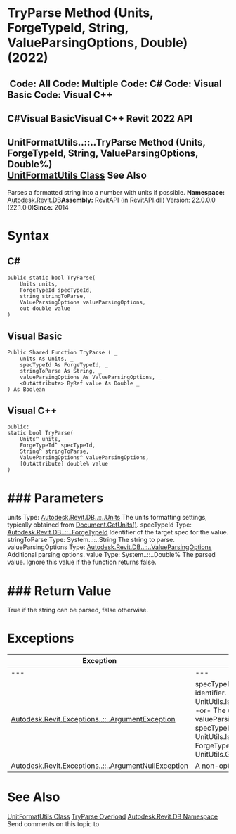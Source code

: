 # TryParse Method (Units, ForgeTypeId, String, ValueParsingOptions, Double) (2022)

﻿
 Code: All Code: Multiple Code: C# Code: Visual Basic Code: Visual C++   
---  
C#Visual BasicVisual C++
Revit 2022 API  
---  
UnitFormatUtils..::..TryParse Method (Units, ForgeTypeId, String, ValueParsingOptions, Double%)  
[UnitFormatUtils Class](bd635989-6abd-3486-2c34-64571370065b.md "UnitFormatUtils Class") See Also  
---  
Parses a formatted string into a number with units if possible. 
**Namespace:** [Autodesk.Revit.DB](87546ba7-461b-c646-cbb1-2cb8f5bff8b2.md "Autodesk.Revit.DB Namespace")**Assembly:** RevitAPI (in RevitAPI.dll) Version: 22.0.0.0 (22.1.0.0)**Since:** 2014 
# Syntax
C#  
---  
```text
public static bool TryParse(
	Units units,
	ForgeTypeId specTypeId,
	string stringToParse,
	ValueParsingOptions valueParsingOptions,
	out double value
)
```
  
Visual Basic  
---  
```text
Public Shared Function TryParse ( _
	units As Units, _
	specTypeId As ForgeTypeId, _
	stringToParse As String, _
	valueParsingOptions As ValueParsingOptions, _
	<OutAttribute> ByRef value As Double _
) As Boolean
```
  
Visual C++  
---  
```text
public:
static bool TryParse(
	Units^ units, 
	ForgeTypeId^ specTypeId, 
	String^ stringToParse, 
	ValueParsingOptions^ valueParsingOptions, 
	[OutAttribute] double% value
)
```
  
# ### Parameters
units
    Type: [Autodesk.Revit.DB..::..Units](89d89465-897f-4105-b935-27edf67aab3e.md "Units Class") The units formatting settings, typically obtained from [Document.GetUnits()](9ed56178-e9ae-b4bc-1c0e-e6a867ae3557.md "GetUnits Method"). 
specTypeId
    Type: [Autodesk.Revit.DB..::..ForgeTypeId](d9fcf276-9566-de83-2b0b-d89b65ccc8af.md "ForgeTypeId Class") Identifier of the target spec for the value. 
stringToParse
    Type: System..::..String The string to parse. 
valueParsingOptions
    Type: [Autodesk.Revit.DB..::..ValueParsingOptions](5e3782ee-a1ed-593d-8180-37ebf36eda83.md "ValueParsingOptions Class") Additional parsing options. 
value
    Type: System..::..Double% The parsed value. Ignore this value if the function returns false. 
# ### Return Value
True if the string can be parsed, false otherwise. 
# Exceptions
| Exception | Condition |
| --- | --- |
| --- | --- |
| [Autodesk.Revit.Exceptions..::..ArgumentException](2e6e4206-97a8-dd4b-df5d-4269f4bb6088.md "ArgumentException Class") | specTypeId is not a measurable spec identifier. See UnitUtils.IsMeasurableSpec(ForgeTypeId). -or- The unit in the FormatOptions in valueParsingOptions is not a valid unit for specTypeId. See UnitUtils.IsValidUnit(ForgeTypeId, ForgeTypeId) and UnitUtils.GetValidUnits(ForgeTypeId). |
| [Autodesk.Revit.Exceptions..::..ArgumentNullException](631e1424-60f4-929b-4e52-dda9dcd26316.md "ArgumentNullException Class") | A non-optional argument was null |

# See Also
[UnitFormatUtils Class](bd635989-6abd-3486-2c34-64571370065b.md "UnitFormatUtils Class")
[TryParse Overload](3e6dcee8-6a58-efe5-67f8-3422af74545c.md "TryParse Method")
[Autodesk.Revit.DB Namespace](87546ba7-461b-c646-cbb1-2cb8f5bff8b2.md "Autodesk.Revit.DB Namespace")
Send comments on this topic to 